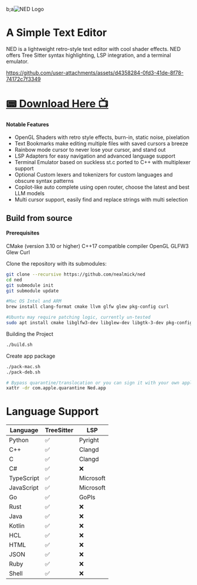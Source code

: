 b;a![NED Logo](https://github.com/user-attachments/assets/ee2b3e88-b9b4-45f6-9b91-3b4d489e9c84)
# A Simple Text Editor
NED is a lightweight retro-style text editor with cool shader effects. NED offers Tree Sitter syntax highlighting, LSP integration, and a terminal emulator.

https://github.com/user-attachments/assets/d4358284-0fd3-41de-8f78-74172c7f3349
# [📟 Download Here 📺](https://github.com/nealmick/ned/releases)
#### Notable Features
- OpenGL Shaders with retro style effects, burn-in, static noise, pixelation
- Text Bookmarks make editing multiple files with saved cursors a breeze
- Rainbow mode cursor to never lose your cursor, and stand out
- LSP Adapters for easy navigation and advanced language support
- Terminal Emulator based on suckless st.c ported to C++ with multiplexer support
- Optional Custom lexers and tokenizers for custom languages and obscure syntax patterns
- Copilot-like auto complete using open router, choose the latest and best LLM models
- Multi cursor support, easily find and replace strings with multi selection




## Build from source
#### Prerequisites
CMake (version 3.10 or higher)
C++17 compatible compiler
OpenGL
GLFW3
Glew
Curl	

Clone the repository with its submodules:
```sh
git clone --recursive https://github.com/nealmick/ned
cd ned
git submodule init
git submodule update

#Mac OS Intel and ARM
brew install clang-format cmake llvm glfw glew pkg-config curl

#Ubuntu may require patching logic, currently un-tested
sudo apt install cmake libglfw3-dev libglew-dev libgtk-3-dev pkg-config build-essential libcurl4-openssl-dev clang-format mesa-utils

```

Building the Project
```sh
./build.sh

```

Create app package
```sh
./pack-mac.sh
./pack-deb.sh

# Bypass quarantine/translocation or you can sign it with your own apple dev acc
xattr -dr com.apple.quarantine Ned.app

```

# Language Support

| Language | TreeSitter | LSP      |
|----------|------------|----------|
| Python   | ✅         | Pyright  |
| C++      | ✅         | Clangd   |
| C        | ✅         | Clangd   |
| C#       | ✅         | ❌       |
| TypeScript | ✅         | Microsoft      |
| JavaScript| ✅         | Microsoft       |
| Go       | ✅         | GoPls       |
| Rust     | ✅         | ❌       |
| Java     | ✅         | ❌       |
| Kotlin   | ✅         | ❌       |
| HCL      | ✅         | ❌       |
| HTML     | ✅         | ❌       |
| JSON     | ✅         | ❌       |
| Ruby     | ✅         | ❌       |
| Shell    | ✅         | ❌       |
